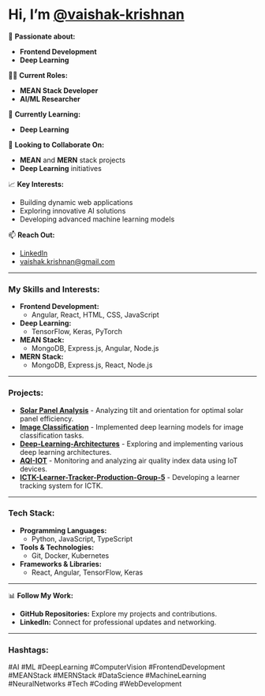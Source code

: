 # Hi, I’m [@vaishak-krishnan](https://github.com/vaishak-krishnan)

🌟 **Passionate about:**
- **Frontend Development** 
- **Deep Learning**

👩‍💻 **Current Roles:**
- **MEAN Stack Developer**
- **AI/ML Researcher**

🌱 **Currently Learning:**
- **Deep Learning** 

💬 **Looking to Collaborate On:**
- **MEAN** and **MERN** stack projects
- **Deep Learning** initiatives

📈 **Key Interests:**
- Building dynamic web applications
- Exploring innovative AI solutions
- Developing advanced machine learning models

📫 **Reach Out:**
- [LinkedIn](https://www.linkedin.com/in/vaishakkrishnan/)
- vaishak.krishnan@gmail.com

---

### My Skills and Interests:

- **Frontend Development:**
  - Angular, React, HTML, CSS, JavaScript
- **Deep Learning:**
  - TensorFlow, Keras, PyTorch
- **MEAN Stack:**
  - MongoDB, Express.js, Angular, Node.js
- **MERN Stack:**
  - MongoDB, Express.js, React, Node.js

---

### Projects:

- **[Solar Panel Analysis](#)** - Analyzing tilt and orientation for optimal solar panel efficiency.
- **[Image Classification](#)** - Implemented deep learning models for image classification tasks.
- **[Deep-Learning-Architectures](#)** - Exploring and implementing various deep learning architectures.
- **[AQI-IOT](#)** - Monitoring and analyzing air quality index data using IoT devices.
- **[ICTK-Learner-Tracker-Production-Group-5](#)** - Developing a learner tracking system for ICTK.

---

### Tech Stack:

- **Programming Languages:**
  - Python, JavaScript, TypeScript
- **Tools & Technologies:**
  - Git, Docker, Kubernetes
- **Frameworks & Libraries:**
  - React, Angular, TensorFlow, Keras

---

📊 **Follow My Work:**
- **GitHub Repositories:** Explore my projects and contributions.
- **LinkedIn:** Connect for professional updates and networking.

---

### Hashtags:

#AI #ML #DeepLearning #ComputerVision #FrontendDevelopment #MEANStack #MERNStack #DataScience #MachineLearning #NeuralNetworks #Tech #Coding #WebDevelopment
